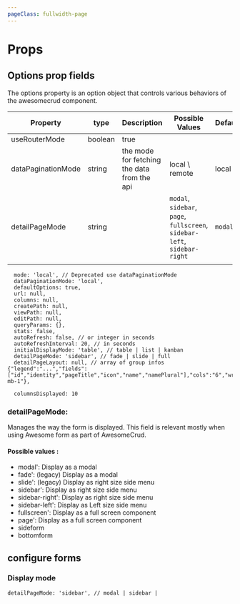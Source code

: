 ```yaml
---
pageClass: fullwidth-page
---
```


# Props

<ClientOnly>
<ComponentDoc :component="'AwesomeCrud'" />
</ClientOnly>

## Options prop fields

The options property is an option object that controls various behaviors of the awesomecrud component.

| Property           | type    | Description                                 | Possible Values                                                           | Default |
| ------------------ | ------- | ------------------------------------------- | ------------------------------------------------------------------------- | ------- |
| useRouterMode      | boolean | true                                        |                                                                           |         |
| dataPaginationMode | string  | the mode for fetching the data from the api | local \ remote                                                            | local   |
| detailPageMode     | string  |                                             | `modal`, `sidebar`, `page`, `fullscreen`, `sidebar-left`, `sidebar-right` | `modal` |
|                    |         |                                             |                                                                           |         |

```
  mode: 'local', // Deprecated use dataPaginationMode
  dataPaginationMode: 'local',
  defaultOptions: true,
  url: null,
  columns: null,
  createPath: null,
  viewPath: null,
  editPath: null,
  queryParams: {},
  stats: false,
  autoRefresh: false, // or integer in seconds
  autoRefreshInterval: 20, // in seconds
  initialDisplayMode: 'table', // table | list | kanban
  detailPageMode: 'sidebar', // fade | slide | full
  detailPageLayout: null, // array of group infos  {"legend":"...","fields":["id","identity","pageTitle","icon","name","namePlural"],"cols":"6","wrapperClasses":"card mb-1"},

  columnsDisplayed: 10
```

### detailPageMode:

Manages the way the form is displayed. This field is relevant mostly when using Awesome form as part of AwesomeCrud.

#### Possible values :

- modal': Display as a modal
- fade': (legacy) Display as a modal
- slide': (legacy) Display as right size side menu
- sidebar': Display as right size side menu
- sidebar-right': Display as right size side menu
- sidebar-left': Display as Left size side menu
- fullscreen': Display as a full screen component
- page': Display as a full screen component
- sideform
- bottomform

## configure forms

### Display mode

`detailPageMode: 'sidebar', // modal | sidebar |`
